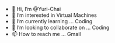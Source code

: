 - 👋 Hi, I’m @Yuri-Chai
- 👀 I’m interested in Virtual Machines
- 🌱 I’m currently learning ... Coding  
- 💞️ I’m looking to collaborate on ... Coding
- 📫 How to reach me ... Gmail

<!---
Yuri-Chai/Yuri-Chai is a ✨ special ✨ repository because its `README.md` (this file) appears on your GitHub profile.
You can click the Preview link to take a look at your changes.
--->
